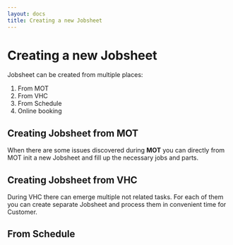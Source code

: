 ```yaml
---
layout: docs
title: Creating a new Jobsheet
---
```


# Creating a new Jobsheet
Jobsheet can be created from multiple places:
1. From MOT
2. From VHC
3. From Schedule
4. Online booking

## Creating Jobsheet from MOT
When there are some issues discovered during **MOT** you can directly from MOT init a new Jobsheet and fill up the necessary jobs and parts.

## Creating Jobsheet from VHC
During VHC there can emerge multiple not related tasks. For each of them you can create separate Jobsheet and process them in convenient time for Customer.

## From Schedule